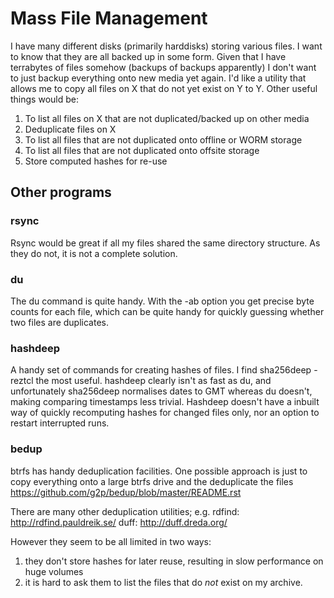 Mass File Management
=======

I have many different disks (primarily harddisks) storing various files. I want to know that they are all backed up in some form. Given that I have terrabytes of files somehow (backups of backups apparently) I don't want to just backup everything onto new media yet again.  I'd like a utility that allows me to copy all files on X that do not yet exist on Y to Y. Other useful things would be:

1) To list all files on X that are not duplicated/backed up on other media
2) Deduplicate files on X
3) To list all files that are not duplicated onto offline or WORM storage
4) To list all files that are not duplicated onto offsite storage
5) Store computed hashes for re-use

## Other programs

### rsync
Rsync would be great if all my files shared the same directory structure. As they do not, it is not a complete solution.

### du 
The du command is quite handy. With the -ab option you get precise byte counts for each file, which can be quite handy for quickly guessing whether two files are duplicates.

### hashdeep
A handy set of commands for creating hashes of files. I find 
     sha256deep -reztcl
the most useful. hashdeep clearly isn't as fast as du, and unfortunately sha256deep normalises dates to GMT whereas du doesn't, making comparing timestamps less trivial.
Hashdeep doesn't have a inbuilt way of quickly recomputing hashes for changed files only, nor an option to restart interrupted runs.

### bedup
btrfs has handy deduplication facilities. One possible approach is just to copy everything onto a large btrfs drive and the deduplicate the files
  https://github.com/g2p/bedup/blob/master/README.rst

There are many other deduplication utilities; e.g.
	rdfind: http://rdfind.pauldreik.se/
	duff:   http://duff.dreda.org/

However they seem to be all limited in two ways:
1) they don't store hashes for later reuse, resulting in slow performance on huge volumes
2) it is hard to ask them to list the files that do *not* exist on my archive. 
